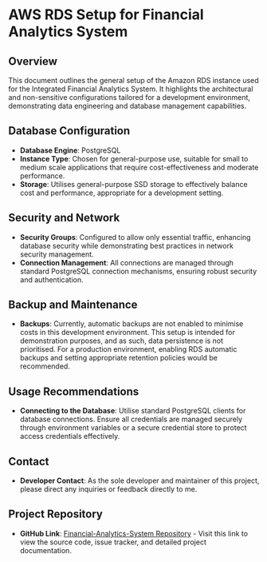 # AWS RDS Setup for Financial Analytics System

## Overview
This document outlines the general setup of the Amazon RDS instance used for the Integrated Financial Analytics System. It highlights the architectural and non-sensitive configurations tailored for a development environment, demonstrating data engineering and database management capabilities.

## Database Configuration
- **Database Engine**: PostgreSQL
- **Instance Type**: Chosen for general-purpose use, suitable for small to medium scale applications that require cost-effectiveness and moderate performance.
- **Storage**: Utilises general-purpose SSD storage to effectively balance cost and performance, appropriate for a development setting.

## Security and Network
- **Security Groups**: Configured to allow only essential traffic, enhancing database security while demonstrating best practices in network security management.
- **Connection Management**: All connections are managed through standard PostgreSQL connection mechanisms, ensuring robust security and authentication.

## Backup and Maintenance
- **Backups**: Currently, automatic backups are not enabled to minimise costs in this development environment. This setup is intended for demonstration purposes, and as such, data persistence is not prioritised. For a production environment, enabling RDS automatic backups and setting appropriate retention policies would be recommended.

## Usage Recommendations
- **Connecting to the Database**: Utilise standard PostgreSQL clients for database connections. Ensure all credentials are managed securely through environment variables or a secure credential store to protect access credentials effectively.

## Contact
- **Developer Contact**: As the sole developer and maintainer of this project, please direct any inquiries or feedback directly to me.

## Project Repository
- **GitHub Link**: [Financial-Analytics-System Repository](https://github.com/AyyaduraiAgalya/Financial-Analytics-System) - Visit this link to view the source code, issue tracker, and detailed project documentation.
